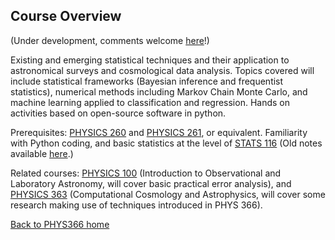 ## Course Overview

 (Under development, comments welcome [here](https://github.com/drphilmarshall/StatisticalMethods/issues/2)!)

Existing and emerging statistical techniques and their application to astronomical surveys and cosmological data analysis. Topics covered will include statistical frameworks (Bayesian inference and frequentist statistics), numerical methods including Markov Chain Monte Carlo, and machine learning applied to classification and regression.
Hands on activities based on open-source software in python.

Prerequisites: 
[PHYSICS 260](https://www.google.com/url?sa=t&rct=j&q=&esrc=s&source=web&cd=1&ved=0CB4QFjAA&url=https%3A%2F%2Fexplorecourses.stanford.edu%2Fsearch%3Fview%3Dcatalog%26filter-coursestatus-Active%3Don%26page%3D0%26catalog%3D%26q%3DPHYSICS%2B260%253A%2BIntroduction%2Bto%2BStellar%2Band%2BGalactic%2BAstrophysics%26collapse%3D&ei=CyeLVYjoOpTtoATIi4aIAw&usg=AFQjCNEOtbEuUK5J_-aRnBLSGTMC-itFTQ&sig2=nrrWmJEjwWbTA7t0oJaksQ) and
[PHYSICS 261](https://explorecourses.stanford.edu/search?view=catalog&filter-coursestatus-Active=on&page=0&catalog=&academicYear=&q=PHYSICS+261+Introduction+to+Extragalactic+Astrophysics+and+Cosmology&collapse=), or equivalent. Familiarity with Python coding, and basic statistics at the level of [STATS 116](https://explorecourses.stanford.edu/search?view=catalog&filter-coursestatus-Active=on&page=0&catalog=&academicYear=&q=STATS+116%3A+Theory+of+Probability&collapse=) (Old notes available [here](http://statweb.stanford.edu/~susan/courses/s116/).)

Related courses:
[PHYSICS 100](https://explorecourses.stanford.edu/search?view=catalog&filter-coursestatus-Active=on&page=0&catalog=&academicYear=&q=PHYSICS+100%3A+%3A+Introduction+to+Observational+and+Laboratory+Astronomy&collapse=) (Introduction to Observational and Laboratory Astronomy, will cover basic practical error analysis), and 
[PHYSICS 363]() (Computational Cosmology and Astrophysics, will cover some research making use of techniques introduced in PHYS 366).

[Back to PHYS366 home](https://github.com/drphilmarshall/StatisticalMethods/blob/master/README.md)
